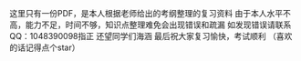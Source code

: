 这里只有一份PDF，是本人根据老师给出的考纲整理的复习资料
由于本人水平不高，能力不足，时间不够，知识点整理难免会出现错误和疏漏
如发现错误请联系QQ：1048390098指正
还望同学们海涵
最后祝大家复习愉快，考试顺利
（喜欢的话记得点个star）
